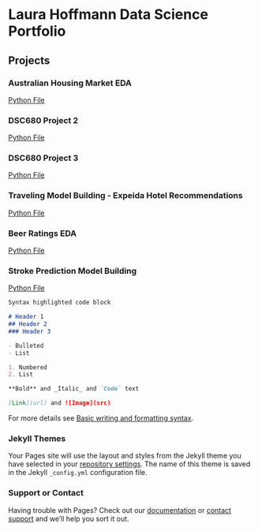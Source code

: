 # Laura Hoffmann Data Science Portfolio

## Projects

### Australian Housing Market EDA
[Python File](githublink)

### DSC680 Project 2
[Python File](githublink)

### DSC680 Project 3
[Python File](githublink)

### Traveling Model Building - Expeida Hotel Recommendations
[Python File](githublink)

### Beer Ratings EDA
[Python File](githublink)

### Stroke Prediction Model Building
[Python File](githublink)


```markdown
Syntax highlighted code block

# Header 1
## Header 2
### Header 3

- Bulleted
- List

1. Numbered
2. List

**Bold** and _Italic_ and `Code` text

[Link](url) and ![Image](src)
```

For more details see [Basic writing and formatting syntax](https://docs.github.com/en/github/writing-on-github/getting-started-with-writing-and-formatting-on-github/basic-writing-and-formatting-syntax).

### Jekyll Themes

Your Pages site will use the layout and styles from the Jekyll theme you have selected in your [repository settings](https://github.com/LauraHoffmann-DataScience/Data-Science-Portfolio/settings/pages). The name of this theme is saved in the Jekyll `_config.yml` configuration file.

### Support or Contact

Having trouble with Pages? Check out our [documentation](https://docs.github.com/categories/github-pages-basics/) or [contact support](https://support.github.com/contact) and we’ll help you sort it out.
